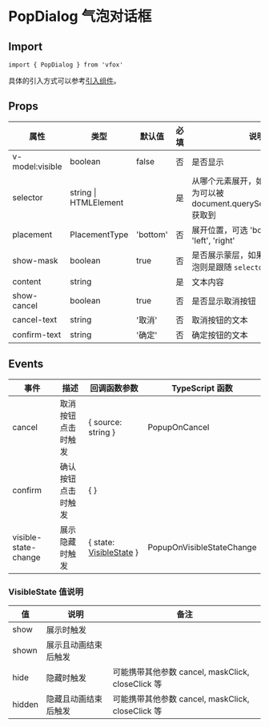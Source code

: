 # PopDialog 气泡对话框

## Import

```
import { PopDialog } from 'vfox'
```

具体的引入方式可以参考[引入组件](../guide/import.md)。

## Props

| 属性            | 类型                  | 默认值   | 必填 | 说明                                                                              |
| --------------- | --------------------- | -------- | ---- | --------------------------------------------------------------------------------- |
| v-model:visible | boolean               | false    | 否   | 是否显示                                                                          |
| selector        | string \| HTMLElement |          | 是   | 从哪个元素展开，如果是 string，则为可以被 document.querySelector(selector) 获取到 |
| placement       | PlacementType         | 'bottom' | 否   | 展开位置，可选 'bottom', 'top', 'left', 'right'                                   |
| show-mask       | boolean               | true     | 否   | 是否展示蒙层，如果设置不展示，气泡则是跟随 `selector` 对应的元素                  |
| content         | string                |          | 是   | 文本内容                                                                          |
| show-cancel     | boolean               | true     | 否   | 是否显示取消按钮                                                                  |
| cancel-text     | string                | '取消'   | 否   | 取消按钮的文本                                                                    |
| confirm-text    | string                | '确定'   | 否   | 确定按钮的文本                                                                    |

## Events

| 事件                 | 描述               | 回调函数参数                                                  | TypeScript 函数           |
| -------------------- | ------------------ | ------------------------------------------------------------- | ------------------------- |
| cancel               | 取消按钮点击时触发 | { source: string }                                            | PopupOnCancel             |
| confirm              | 确认按钮点击时触发 | { }                                                           |
| visible-state-change | 展示隐藏时触发     | { state: [VisibleState](./PopDialog.md#visiblestate-值说明) } | PopupOnVisibleStateChange |

### VisibleState 值说明

| 值     | 说明                 | 备注                                              |
| ------ | -------------------- | ------------------------------------------------- |
| show   | 展示时触发           |                                                   |
| shown  | 展示且动画结束后触发 |                                                   |
| hide   | 隐藏时触发           | 可能携带其他参数 cancel, maskClick, closeClick 等 |
| hidden | 隐藏且动画结束后触发 | 可能携带其他参数 cancel, maskClick, closeClick 等 |
